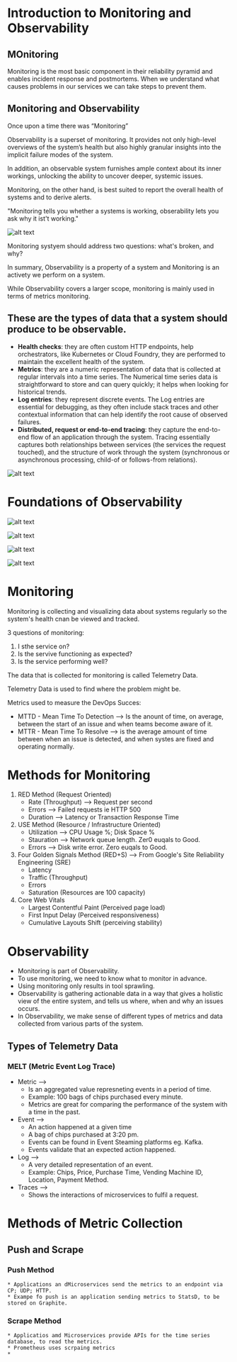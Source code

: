 # Introduction to Monitoring and Observability
## MOnitoring
Monitoring is the most basic component in their reliability pyramid and enables incident response and postmortems. When we understand what causes problems in our services we can take steps to prevent them.

## Monitoring and Observability
Once upon a time there was “Monitoring”

Observability is a superset of monitoring. It provides not only high-level overviews of the system’s health but also highly granular insights into the implicit failure modes of the system.

In addition, an observable system furnishes ample context about its inner workings, unlocking the ability to uncover deeper, systemic issues.

Monitoring, on the other hand, is best suited to report the overall health of systems and to derive alerts.

"Monitoring tells you whether a systems is working, obserability lets you ask why it ist't working."

![alt text](image.png)

Monitoring systyem should address two questions: what's broken, and why?

In summary, Observability is a property of a system and Monitoring is an activety we perform on a system.

While Observability covers a larger scope, monitoring is mainly used in terms of metrics monitoring.

## These are the types of data that a system should produce to be observable.
* **Health checks**: they are often custom HTTP endpoints, help orchestrators, like Kubernetes or Cloud Foundry, they are performed to maintain the excellent health of the system.
* **Metrics**: they are a numeric representation of data that is collected at regular intervals into a time series. The Numerical time series data is straightforward to store and can query quickly; it helps when looking for historical trends.
* **Log entries**: they represent discrete events. The Log entries are essential for debugging, as they often include stack traces and other contextual information that can help identify the root cause of observed failures.
* **Distributed, request or end-to-end tracing**:  they capture the end-to-end flow of an application through the system. Tracing essentially captures both relationships between services (the services the request touched), and the structure of work through the system (synchronous or asynchronous processing, child-of or follows-from relations).

![alt text](image-1.png)

# Foundations of Observability
![alt text](image-2.png)


![alt text](image-3.png)

![alt text](image-4.png)

![alt text](image-5.png)

# Monitoring
Monitoring is collecting and visualizing data about systems regularly so the system's health cnan be viewed and tracked.

3 questions of monitoring:
1. I sthe service on?
2. Is the servive functioning as expected?
3. Is the service performing well?


The data that is collected for monitoring is called Telemetry Data.

Telemetry Data is used to find where the problem might be.

Metrics used to measure the DevOps Succes:
* MTTD - Mean Time To Detection --> Is the anount of time, on average, between the start of an issue and when teams become aware of it.
* MTTR - Mean Time To Resolve --> is the average amount of time between when an issue is detected, and when systes are fixed and operating normally.

# Methods for Monitoring
1. RED Method (Request Oriented)
    * Rate (Throughput) --> Request per second
    * Errors --> Failed requests ie HTTP 500
    * Duration --> Latency or Transaction Response Time
2. USE Method (Resource / Infrastructure Oriented)
    * Utilization --> CPU Usage %; Disk Space %
    * Stauration --> Network queue length. Zer0 euqals to Good.
    * Errors --> Disk write error. Zero euqals to Good.
3. Four Golden Signals Method (RED+S) --> From Google's Site Reliability Engineering (SRE)
    * Latency
    * Traffic (Throughput)
    * Errors
    * Saturation (Resources are 100 capacity)
4. Core Web Vitals
    * Largest Contentful Paint (Perceived page load)
    * First Input Delay (Perceived responsiveness)
    * Cumulative Layouts Shift (perceiving stability)

# Observability
* Monitoring is part of Observability.
* To use monitoring, we need to know what to monitor in advance.
* Using monitoring only results in tool sprawling.
* Observability is gathering actionable data in a way that gives a holistic view of the entire system, and tells us where, when and why an issues occurs.
* In Observability, we make sense of different types of metrics and data collected from various parts of the system.

## Types of Telemetry Data
### MELT (Metric Event Log Trace)
* Metric --> 
  * Is an aggregated value represneting events in a period of time.
  * Example: 100 bags of chips purchased every minute. 
  * Metrics are great for comparing the performance of the system with a time in the past.
* Event -->
  * An action happened at a given time
  * A bag of chips purchased at 3:20 pm.
  * Events can be found in Event Steaming platforms eg. Kafka.
  * Events validate that an expected action happened.
* Log -->
  * A very detailed representation of an event.
  * Example: Chips, Price, Purchase Time, Vending Machine ID, Location, Payment Method.
* Traces -->
  * Shows the interactions of microservices to fulfil a request.

 # Methods of Metric Collection
 ## Push and Scrape
 ### Push Method
    * Applications an dMicroservices send the metrics to an endpoint via CP; UDP; HTTP.
    * Exampe fo push is an application sending metrics to StatsD, to be stored on Graphite.
### Scrape Method
    * Applicatios amd Microservices provide APIs for the time series database, to read the metrics.
    * Prometheus uses scrpaing metrics
    * 